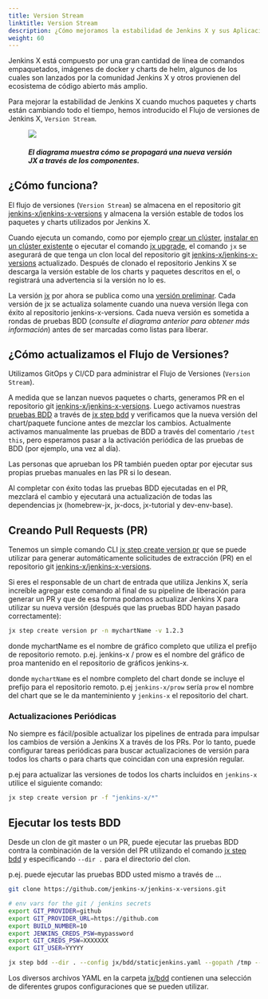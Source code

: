 ```yaml
---
title: Version Stream
linktitle: Version Stream
description: ¿Cómo mejoramos la estabilidad de Jenkins X y sus Aplicaciones?
weight: 60
---
```


Jenkins X está compuesto por una gran cantidad de línea de comandos empaquetados, imágenes de docker y charts de helm, algunos de los cuales son lanzados por la comunidad Jenkins X y otros provienen del ecosistema de código abierto más amplio.

Para mejorar la estabilidad de Jenkins X cuando muchos paquetes y charts están cambiando todo el tiempo, hemos introducido el Flujo de versiones de Jenkins X, `Version Stream`.

<figure>
<img src="/images/jx-version-stream-v1.png"/>
<figcaption>
<h5>El diagrama muestra cómo se propagará una nueva versión JX a través de los componentes.</h5>
</figcaption>
</figure>

## ¿Cómo funciona?

El flujo de versiones (`Version Stream`) se almacena en el repositorio git [jenkins-x/jenkins-x-versions](https://github.com/jenkins-x/jenkins-x-versions) y almacena la versión estable de todos los paquetes y charts utilizados por Jenkins X.

Cuando ejecuta un comando, como por ejemplo [crear un clúster](/es/docs/getting-started/setup/create-cluster/), [instalar en un clúster existente](/docs/managing-jx/common-tasks/install-on-cluster/) o ejecutar el comando [jx upgrade](/commands/jx_upgrade/), el comando `jx` se asegurará de que tenga un clon local del repositorio git [jenkins-x/jenkins-x-versions](https://github.com/jenkins-x/jenkins-x-versions) actualizado. Después de clonado el repositorio Jenkins X se descarga la versión estable de los charts y paquetes descritos en el, o registrará una advertencia si la versión no lo es.

La versión [jx](https://github.com/jenkins-x/jx) por ahora se publica como una [versión preliminar](https://help.github.com/en/articles/creating-releases). Cada versión de jx se actualiza solamente cuando una nueva versión llega con éxito al repositorio jenkins-x-versions. Cada nueva versión es sometida a rondas de pruebas BDD (_consulte el diagrama anterior para obtener más información_) antes de ser marcadas como listas para liberar.

## ¿Cómo actualizamos el Flujo de Versiones?

Utilizamos GitOps y CI/CD para administrar el Flujo de Versiones (`Version Stream`).

A medida que se lanzan nuevos paquetes o charts, generamos PR en el repositorio git [jenkins-x/jenkins-x-versions](https://github.com/jenkins-x/jenkins-x-versions). Luego activamos nuestras [pruebas BDD](https://github.com/jenkins-x/bdd-jx) a través de [jx step bdd](/commands/jx_step_bdd/) y verificamos que la nueva versión del chart/paquete funcione antes de mezclar los cambios. Actualmente activamos manualmente las pruebas de BDD a través del comentario `/test this`, pero esperamos pasar a la activación periódica de las pruebas de BDD (por ejemplo, una vez al día).

Las personas que aprueban los PR también pueden optar por ejecutar sus propias pruebas manuales en las PR si lo desean.

Al completar con éxito todas las pruebas BDD ejecutadas en el PR, mezclará el cambio y ejecutará una actualización de todas las dependencias jx (homebrew-jx, jx-docs, jx-tutorial y dev-env-base).

## Creando Pull Requests (PR)

Tenemos un simple comando CLI [jx step create version pr](/commands/jx_step_create_version/) que se puede utilizar para generar automáticamente solicitudes de extracción (PR) en el repositorio git [jenkins-x/jenkins-x-versions](https://github.com/jenkins-x/jenkins-x-versions).

Si eres el responsable de un chart de entrada que utiliza Jenkins X, sería increíble agregar este comando al final de su pipeline de liberación para generar un PR y que de esa forma podamos actualizar Jenkins X para utilizar su nueva versión (después que las pruebas BDD hayan pasado correctamente):

```sh
jx step create version pr -n mychartName -v 1.2.3
```

donde mychartName es el nombre de gráfico completo que utiliza el prefijo de repositorio remoto. p.ej. jenkins-x / prow es el nombre del gráfico de proa mantenido en el repositorio de gráficos jenkins-x.

donde `mychartName` es el nombre completo del chart donde se incluye el prefijo para el repositorio remoto. p.ej `jenkins-x/prow` sería `prow` el nombre del chart que se le da manteminiento y `jenkins-x` el repositorio del chart.

### Actualizaciones Periódicas

No siempre es fácil/posible actualizar los pipelines de entrada para impulsar los cambios de versión a Jenkins X a través de los PRs. Por lo tanto, puede configurar tareas periódicas para buscar actualizaciones de versión para todos los charts o para charts que coincidan con una expresión regular.

p.ej para actualizar las versiones de todos los charts incluidos en `jenkins-x` utilice el siguiente comando:

```sh
jx step create version pr -f "jenkins-x/*"
```

## Ejecutar los tests BDD

Desde un clon de git master o un PR, puede ejecutar las pruebas BDD contra la combinación de la versión del PR utilizando el comando [jx step bdd](/commands/jx_step_bdd/) y especificando `--dir .` para el directorio del clon.

p.ej. puede ejecutar las pruebas BDD usted mismo a través de ...

```sh
git clone https://github.com/jenkins-x/jenkins-x-versions.git

# env vars for the git / jenkins secrets
export GIT_PROVIDER=github
export GIT_PROVIDER_URL=https://github.com
export BUILD_NUMBER=10
export JENKINS_CREDS_PSW=mypassword
export GIT_CREDS_PSW=XXXXXXX
export GIT_USER=YYYYY

jx step bdd --dir . --config jx/bdd/staticjenkins.yaml --gopath /tmp --git-provider=$GIT_PROVIDER --git-provider-url=$GIT_PROVIDER_URL --git-username $GIT_USER --git-owner $GIT_USER --git-api-token $GIT_CREDS_PSW --default-admin-password $JENKINS_CREDS_PSW --no-delete-app --no-delete-repo --tests test-create-spring
```

Los diversos archivos YAML en la carpeta [jx/bdd](https://github.com/jenkins-x/jenkins-x-versions/tree/master/jx/bdd) contienen una selección de diferentes grupos configuraciones que se pueden utilizar.